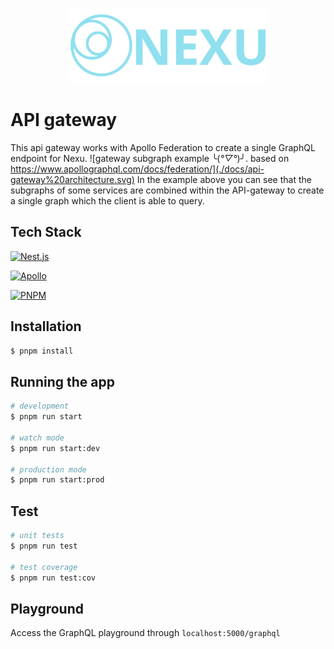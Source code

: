<p align="center" style="text-align: center">
  <img src="../docs/nexu_logo_with_name.svg" width="320" alt="Architect Logo" /></a>
</p>

# API gateway
This api gateway works with Apollo Federation to create a single GraphQL endpoint for Nexu. 
![gateway subgraph example ╰(*°▽°*)╯. based on https://www.apollographql.com/docs/federation/](./docs/api-gateway%20architecture.svg)
In the example above you can see that the subgraphs of some services are combined within the API-gateway to create a single graph which the client is able to query. 

## Tech Stack
<a href="http://nestjs.com/" target="blank"><img src="https://nestjs.com/img/logo_text.svg" width="100" alt="Nest.js"/></a>

<a href="https://www.apollographql.com/docs/federation" target="blank"><img src="https://cdn.worldvectorlogo.com/logos/apollo-graphql-1.svg" width="130" alt="Apollo"/></a>

<a href="https://pnpm.io/" target="blank"><img src="https://d33wubrfki0l68.cloudfront.net/aad219b6c931cebb53121dcda794f6180d9e4397/17f34/assets/images/pnpm-standard-79c9dbb2e99b8525ae55174580061e1b.svg" width="50" alt="PNPM"/></a>

## Installation
```bash
$ pnpm install
```

## Running the app
```bash
# development
$ pnpm run start

# watch mode
$ pnpm run start:dev

# production mode
$ pnpm run start:prod
```

## Test
```bash
# unit tests
$ pnpm run test

# test coverage
$ pnpm run test:cov
```

## Playground
Access the GraphQL playground through `localhost:5000/graphql`
